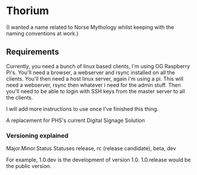 # Thorium
(I wanted a name related to Norse Mythology whilst keeping with the naming conventions at work.)

## Requirements
Currently, you need a bunch of linux based clients, I'm using OG Raspberry Pi's.
You'll need a browser, a webserver and rsync installed on all the clients.
You'll then need a host linux server, again i'm using a pi. This will need a webserver, rsync then whatever i need for the admin stuff.
Then you'll need to be able to login with SSH keys from the master server to all the clients.

I will add more instructions to use once I've finished this thing.


A replacement for PHS's current Digital Signage Solution

### Versioning explained
Major.Minor.Status
Statuses release, rc (release candidate), beta, dev

For example, 1.0.dev is the development of version 1.0. 1.0.release would be the public version.
